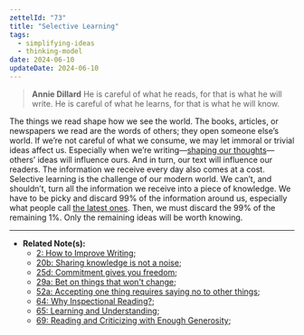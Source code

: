 ```yaml
---
zettelId: "73"
title: "Selective Learning"
tags:
  - simplifying-ideas
  - thinking-model
date: 2024-06-10
updateDate: 2024-06-10
---
```



>**Annie Dillard**
> He is careful of what he reads, for that is what he will write. He is careful of what he learns, for that is what he will know.

The things we read shape how we see the world. The books, articles, or newspapers we read are the words of others; they open someone else’s world. If we’re not careful of what we consume, we may let immoral or trivial ideas affect us. Especially when we’re writing—[shaping our thoughts](/why-is-writing-important/)—others’ ideas will influence ours. And in turn, our text will influence our readers.
The information we receive every day also comes at a cost. Selective learning is the challenge of our modern world. We can’t, and shouldn’t, turn all the information we receive into a piece of knowledge. We have to be picky and discard 99% of the information around us, especially what people call [the latest ones](/no-more-debate-with-latest-or-daily-news/). Then, we must discard the 99% of the remaining 1%. Only the remaining ideas will be worth knowing.

---

- **Related Note(s):**
  - [2: How to Improve Writing](/notes/2/);
  - [20b: Sharing knowledge is not a noise](/notes/20b/);
  - [25d: Commitment gives you freedom](/notes/25d/);
  - [29a: Bet on things that won't change](/notes/29a/);
  - [52a: Accepting one thing requires saying no to other things](/notes/52a/);
  - [64: Why Inspectional Reading?](/notes/64/);
  - [65: Learning and Understanding](/notes/65/);
  - [69: Reading and Criticizing with Enough Generosity](/notes/69/);
